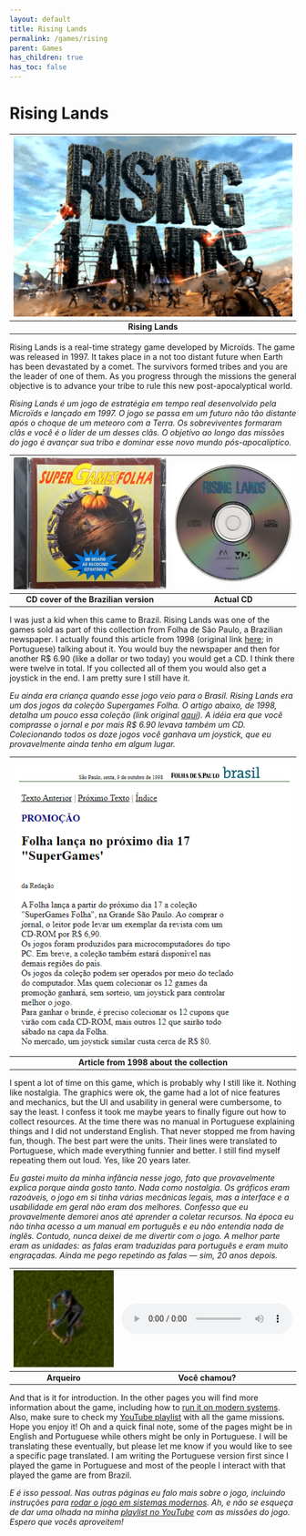 ```yaml
---
layout: default
title: Rising Lands
permalink: /games/rising
parent: Games
has_children: true
has_toc: false
---
```


# Rising Lands

| ![](images/2021-08-20-17-19-26.png) |
| :---------------------------------: |
|          **Rising Lands**           |

Rising Lands is a real-time strategy game developed by Microïds. The game was
released in 1997. It takes place in a not too distant future when Earth has been
devastated by a comet. The survivors formed tribes and you are the leader of one
of them. As you progress through the missions the general objective is to
advance your tribe to rule this new post-apocalyptical world.

<i> Rising Lands é um jogo de estratégia em tempo real desenvolvido pela
Microïds e lançado em 1997. O jogo se passa em um futuro não tão distante após o
choque de um meteoro com a Terra. Os sobreviventes formaram clãs e você é o
líder de um desses clãs. O objetivo ao longo das missões do jogo é avançar sua
tribo e dominar esse novo mundo pós-apocalíptico.</i>

|  ![](images/2021-08-20-17-28-46.png)  | ![](images/2021-08-20-17-29-02.png) |
| :-----------------------------------: | :---------------------------------: |
| **CD cover of the Brazilian version** |            **Actual CD**            |

I was just a kid when this came to Brazil. Rising Lands was one of the games
sold as part of this collection from Folha de São Paulo, a Brazilian newspaper.
I actually found this article from 1998 (original link
[here](https://www1.folha.uol.com.br/fsp/brasil/fc09109811.htm); in Portuguese)
talking about it. You would buy the newspaper and then for another R$ 6.90
(like a dollar or two today) you would get a CD. I think there were twelve in
total. If you collected all of them you would also get a joystick in the end. I
am pretty sure I still have it.

<i>Eu ainda era criança quando esse jogo veio para o Brasil. Rising Lands era
um dos jogos da coleção Supergames Folha. O artigo abaixo, de 1998, detalha um
pouco essa coleção (link original
[aqui](https://www1.folha.uol.com.br/fsp/brasil/fc09109811.htm)). A idéia era
que você comprasse o jornal e por mais R$ 6.90 levava também um CD.
Colecionando todos os doze jogos você ganhava um joystick, que eu provavelmente
ainda tenho em algum lugar.</i>

|    ![](images/2021-08-20-17-35-03.png)     |
| :----------------------------------------: |
| **Article from 1998 about the collection** |

I spent a lot of time on this game, which is probably why I still like it.
Nothing like nostalgia. The graphics were ok, the game had a lot of nice
features and mechanics, but the UI and usability in general were cumbersome, to
say the least. I confess it took me maybe years to finally figure out how to
collect resources. At the time there was no manual in Portuguese explaining
things and I did not understand English. That never stopped me from having fun,
though. The best part were the units. Their lines were translated to Portuguese,
which made everything funnier and better. I still find myself repeating them out
loud. Yes, like 20 years later.

<i>Eu gastei muito da minha infância nesse jogo, fato que provavelmente explica
porque ainda gosto tanto. Nada como nostalgia. Os gráficos eram razoáveis, o
jogo em si tinha várias mecânicas legais, mas a interface e a usabilidade em
geral não eram dos melhores. Confesso que eu provavelmente demorei anos até
aprender a coletar recursos. Na época eu não tinha acesso a um manual em
português e eu não entendia nada de inglês. Contudo, nunca deixei de me
divertir com o jogo. A melhor parte eram as unidades: as falas eram traduzidas
para português e eram muito engraçadas. Ainda me pego repetindo as falas — sim,
20 anos depois.</i>

| ![](images/2021-08-20-18-28-50.png) | <audio controls> <source src="https://raw.githubusercontent.com/nelsonspbr/nelsonspbr.github.io/master/games/rising/sounds/arqueiro-voce-chamou.mp3" type="audio/mp3"> </audio> |
| :---------------------------------: | :-----------------------------------------------------------------------------------------------------------------------------------------------------------------------------: |
|            **Arqueiro**             |                                                                                **Você chamou?**                                                                                 |

And that is it for introduction. In the other pages you will find more
information about the game, including how to [run it on modern
systems](./rising/run). Also, make sure to check my [YouTube
playlist](https://www.youtube.com/playlist?list=PLf2yslxcPQHn40RMAUIOJU_RiCwMdwBwY)
with all the game missions. Hope you enjoy it! Oh and a quick final note, some
of the pages might be in English and Portuguese while others might be only in
Portuguese. I will be translating these eventually, but please let me know if
you would like to see a specific page translated. I am writing the Portuguese
version first since I played the game in Portuguese and most of the people I
interact with that played the game are from Brazil.

<i>E é isso pessoal. Nas outras páginas eu falo mais sobre o jogo, incluindo
instruções para [rodar o jogo em sistemas
modernos](./rising/run#rodando-em-sistemas-modernos). Ah, e não se esqueça de
dar uma olhada na minha [playlist no
YouTube](https://www.youtube.com/playlist?list=PLf2yslxcPQHn40RMAUIOJU_RiCwMdwBwY)
com as missões do jogo. Espero que vocês aproveitem!
